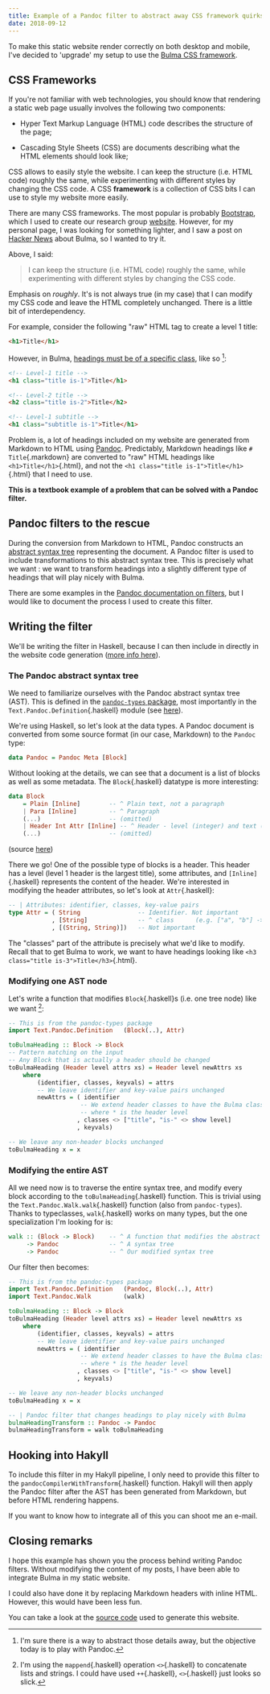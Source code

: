 ```yaml
---
title: Example of a Pandoc filter to abstract away CSS framework quirks
date: 2018-09-12
---
```


To make this static website render correctly on both desktop and mobile, I've decided to 'upgrade' my setup to use the [Bulma CSS framework](https://bulma.io).

## CSS Frameworks

If you're not familiar with web technologies, you should know that rendering a static web page usually involves the following two components:

* Hyper Text Markup Language (HTML) code describes the structure of the page;

* Cascading Style Sheets (CSS) are documents describing what the HTML elements should look like;

CSS allows to easily style the website. I can keep the structure (i.e. HTML code) roughly the same, while experimenting with different styles by changing the CSS code. A CSS __framework__ is a collection of CSS bits I can use to style my website more easily.

There are many CSS frameworks. The most popular is probably [Bootstrap](https://getbootstrap.com/), which I used to create our research group [website](http://www.physics.mcgill.ca/siwicklab). However, for my personal page, I was looking for something lighter, and I saw a post on [Hacker News](https://news.ycombinator.com/item?id=16279935) about Bulma, so I wanted to try it.

Above, I said:

> I can keep the structure (i.e. HTML code) roughly the same, while experimenting with different styles by changing the CSS code.

Emphasis on _roughly_. It's is not always true (in my case) that I can modify my CSS code and leave the HTML completely unchanged. There is a little bit of interdependency.

For example, consider the following "raw" HTML tag to create a level 1 title:

```html
<h1>Title</h1>
```

However, in Bulma, [headings must be of a specific class](https://bulma.io/documentation/elements/title/), like so [^1]:

```html
<!-- Level-1 title -->
<h1 class="title is-1">Title</h1>

<!-- Level-2 title -->
<h2 class="title is-2">Title</h2>

<!-- Level-1 subtitle -->
<h1 class="subtitle is-1">Title</h1>
```

Problem is, a lot of headings included on my website are generated from Markdown to HTML using [Pandoc](http://pandoc.org/). Predictably, Markdown headings like `# Title`{.markdown} are converted to "raw" HTML headings like `<h1>Title</h1>`{.html}, and not the `<h1 class="title is-1">Title</h1>`{.html} that I need to use.

__This is a textbook example of a problem that can be solved with a Pandoc filter.__

## Pandoc filters to the rescue

During the conversion from Markdown to HTML, Pandoc constructs an [abstract syntax tree](https://en.wikipedia.org/wiki/Abstract_syntax_tree) representing the document. A Pandoc filter is used to include transformations to this abstract syntax tree. This is precisely what we want : we want to transform headings into a slightly different type of headings that will play nicely with Bulma.

There are some examples in the [Pandoc documentation on filters](http://pandoc.org/filters.html), but I would like to document the process I used to create this filter.

## Writing the filter

We'll be writing the filter in Haskell, because I can then include in directly in the website code generation ([more info here](/posts/making-this-website.html)).

### The Pandoc abstract syntax tree

We need to familiarize ourselves with the Pandoc abstract syntax tree (AST). This is defined in the [`pandoc-types` package](https://hackage.haskell.org/package/pandoc-types), most importantly in the `Text.Pandoc.Definition`{.haskell} module (see [here](https://hackage.haskell.org/package/pandoc-types-1.17.5.1/docs/Text-Pandoc-Definition.html)).

We're using Haskell, so let's look at the data types. A Pandoc document is converted from some source format (in our case, Markdown) to the `Pandoc` type:

```haskell
data Pandoc = Pandoc Meta [Block]
```

Without looking at the details, we can see that a document is a list of blocks as well as some metadata. The `Block`{.haskell} datatype is more interesting:

```haskell
data Block
    = Plain [Inline]        -- ^ Plain text, not a paragraph
    | Para [Inline]         -- ^ Paragraph
    (...)                   -- (omitted)
    | Header Int Attr [Inline] -- ^ Header - level (integer) and text (inlines)
    (...)                   -- (omitted)
```
(source [here](https://hackage.haskell.org/package/pandoc-types-1.17.5.1/docs/src/Text.Pandoc.Definition.html#Block))

There we go! One of the possible type of blocks is a header. This header has a level (level 1 header is the largest title), some attributes, and `[Inline]`{.haskell} represents the content of the header. We're interested in modifying the header attributes, so let's look at `Attr`{.haskell}:

```haskell
-- | Attributes: identifier, classes, key-value pairs
type Attr = ( String                -- Identifier. Not important
            , [String]              -- ^ class      (e.g. ["a", "b"] -> class="a b" in HTML)
            , [(String, String)])   -- Not important
```



The "classes" part of the attribute is precisely what we'd like to modify. Recall that to get Bulma to work, we want to have headings looking like `<h3 class="title is-3">Title</h3>`{.html}.

### Modifying one AST node

Let's write a function that modifies `Block`{.haskell}s (i.e. one tree node) like we want [^2]:

```haskell
-- This is from the pandoc-types package
import Text.Pandoc.Definition   (Block(..), Attr)

toBulmaHeading :: Block -> Block
-- Pattern matching on the input
-- Any Block that is actually a header should be changed
toBulmaHeading (Header level attrs xs) = Header level newAttrs xs
    where
        (identifier, classes, keyvals) = attrs
        -- We leave identifier and key-value pairs unchanged
        newAttrs = ( identifier
                    -- We extend header classes to have the Bulma classes "title" and "is-*"
                    -- where * is the header level
                   , classes <> ["title", "is-" <> show level]
                   , keyvals)

-- We leave any non-header blocks unchanged
toBulmaHeading x = x
```

### Modifying the entire AST

All we need now is to traverse the entire syntax tree, and modify every block according to the `toBulmaHeading`{.haskell} function. This is trivial using the `Text.Pandoc.Walk.walk`{.haskell} function (also from `pandoc-types`). Thanks to typeclasses, `walk`{.haskell} works on many types, but the one specialization I'm looking for is:

```haskell
walk :: (Block -> Block)    -- ^ A function that modifies the abstract syntax three
     -> Pandoc              -- ^ A syntax tree       
     -> Pandoc              -- ^ Our modified syntax tree
```

Our filter then becomes:

```haskell
-- This is from the pandoc-types package
import Text.Pandoc.Definition   (Pandoc, Block(..), Attr)
import Text.Pandoc.Walk         (walk)

toBulmaHeading :: Block -> Block
toBulmaHeading (Header level attrs xs) = Header level newAttrs xs
    where
        (identifier, classes, keyvals) = attrs
        -- We leave identifier and key-value pairs unchanged
        newAttrs = ( identifier
                    -- We extend header classes to have the Bulma classes "title" and "is-*"
                    -- where * is the header level
                   , classes <> ["title", "is-" <> show level]
                   , keyvals)

-- We leave any non-header blocks unchanged
toBulmaHeading x = x

-- | Pandoc filter that changes headings to play nicely with Bulma
bulmaHeadingTransform :: Pandoc -> Pandoc
bulmaHeadingTransform = walk toBulmaHeading
```

## Hooking into Hakyll

To include this filter in my Hakyll pipeline, I only need to provide this filter to the `pandocCompilerWithTransform`{.haskell} function. Hakyll will then apply the Pandoc filter after the AST has been generated from Markdown, but before HTML rendering happens.

If you want to know how to integrate all of this you can shoot me an e-mail.

## Closing remarks

I hope this example has shown you the process behind writing Pandoc filters. Without modifying the content of my posts, I have been able to integrate Bulma in my static website. 

I could also have done it by replacing Markdown headers with inline HTML. However, this would have been less fun.

You can take a look at the [source code](https://github.com/LaurentRDC/personal-website) used to generate this website.

[^1]: I'm sure there is a way to abstract those details away, but the objective today is to play with Pandoc.

[^2]: I'm using the `mappend`{.haskell} operation `<>`{.haskell} to concatenate lists and strings. I could have used `++`{.haskell}, `<>`{.haskell} just looks so slick.